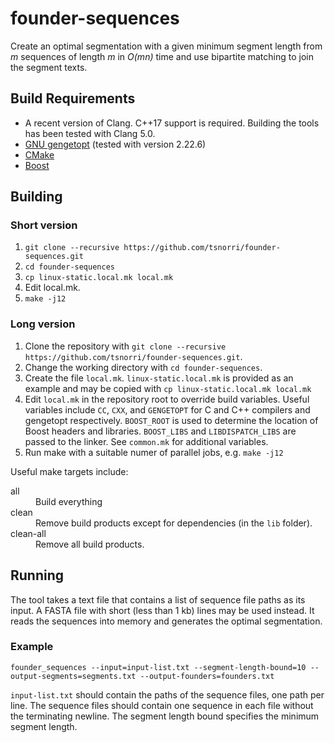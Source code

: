 # founder-sequences

Create an optimal segmentation with a given minimum segment length from *m* sequences of length *m* in *O(mn)* time and use bipartite matching to join the segment texts.

## Build Requirements

- A recent version of Clang. C++17 support is required. Building the tools has been tested with Clang 5.0.
- [GNU gengetopt](https://www.gnu.org/software/gengetopt/gengetopt.html) (tested with version 2.22.6)
- [CMake](http://cmake.org)
- [Boost](http://www.boost.org)

## Building

### Short version

1. `git clone --recursive https://github.com/tsnorri/founder-sequences.git`
2. `cd founder-sequences`
3. `cp linux-static.local.mk local.mk`
4. Edit local.mk.
5. `make -j12`

### Long version

1. Clone the repository with `git clone --recursive https://github.com/tsnorri/founder-sequences.git`.
2. Change the working directory with `cd founder-sequences`.
3. Create the file `local.mk`. `linux-static.local.mk` is provided as an example and may be copied with `cp linux-static.local.mk local.mk`
4. Edit `local.mk` in the repository root to override build variables. Useful variables include `CC`, `CXX`, and `GENGETOPT` for C and C++ compilers and gengetopt respectively. `BOOST_ROOT` is used to determine the location of Boost headers and libraries. `BOOST_LIBS` and `LIBDISPATCH_LIBS` are passed to the linker. See `common.mk` for additional variables.
5. Run make with a suitable numer of parallel jobs, e.g. `make -j12`

Useful make targets include:

<dl>
<dt>all</dt>
<dd>Build everything</dd>
<dt>clean</dt>
<dd>Remove build products except for dependencies (in the <code>lib</code> folder).</dd>
<dt>clean-all</dt>
<dd>Remove all build products.</dd>
</dl>

## Running

The tool takes a text file that contains a list of sequence file paths as its input. A FASTA file with short (less than 1 kb) lines may be used instead. It reads the sequences into memory and generates the optimal segmentation.

### Example

    founder_sequences --input=input-list.txt --segment-length-bound=10 --output-segments=segments.txt --output-founders=founders.txt

`input-list.txt` should contain the paths of the sequence files, one path per line. The sequence files should contain one sequence in each file without the terminating newline. The segment length bound specifies the minimum segment length.

